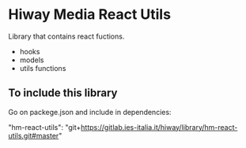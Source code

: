 # Hiway Media React Utils
Library that contains react fuctions.

- hooks
- models
- utils functions

## To include this library

Go on packege.json and include in dependencies:

"hm-react-utils": "git+https://gitlab.ies-italia.it/hiway/library/hm-react-utils.git#master"

